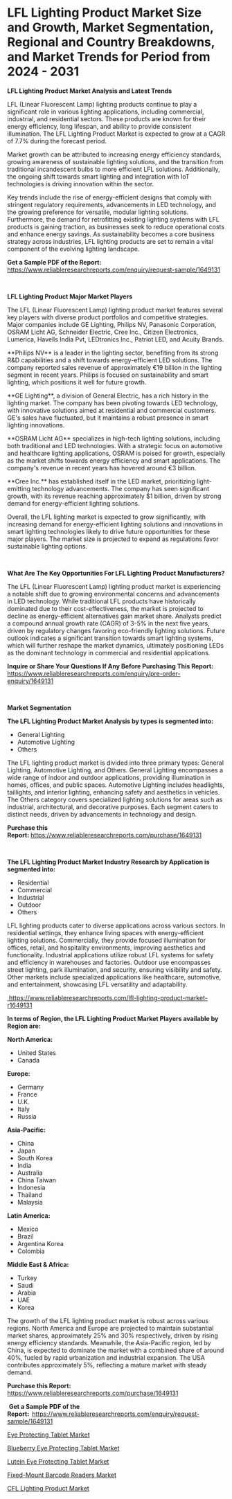 <p><h1>LFL Lighting Product Market Size and Growth, Market Segmentation, Regional and Country Breakdowns, and Market Trends for Period from 2024 -  2031</h1></p><p><strong>LFL Lighting Product Market Analysis and Latest Trends</strong></p>
<p><p>LFL (Linear Fluorescent Lamp) lighting products continue to play a significant role in various lighting applications, including commercial, industrial, and residential sectors. These products are known for their energy efficiency, long lifespan, and ability to provide consistent illumination. The LFL Lighting Product Market is expected to grow at a CAGR of 7.7% during the forecast period. </p><p>Market growth can be attributed to increasing energy efficiency standards, growing awareness of sustainable lighting solutions, and the transition from traditional incandescent bulbs to more efficient LFL solutions. Additionally, the ongoing shift towards smart lighting and integration with IoT technologies is driving innovation within the sector.</p><p>Key trends include the rise of energy-efficient designs that comply with stringent regulatory requirements, advancements in LED technology, and the growing preference for versatile, modular lighting solutions. Furthermore, the demand for retrofitting existing lighting systems with LFL products is gaining traction, as businesses seek to reduce operational costs and enhance energy savings. As sustainability becomes a core business strategy across industries, LFL lighting products are set to remain a vital component of the evolving lighting landscape.</p></p>
<p><strong>Get a Sample PDF of the Report:&nbsp;</strong> <a href="https://www.reliableresearchreports.com/enquiry/request-sample/1649131?utm_campaign=115&utm_medium=2&utm_source=Github&utm_content=ia&utm_term=29122024&utm_id=lfl-lighting-product">https://www.reliableresearchreports.com/enquiry/request-sample/1649131</a></p>
<p>&nbsp;</p>
<p><strong>LFL Lighting Product Major Market Players</strong></p>
<p><p>The LFL (Linear Fluorescent Lamp) lighting product market features several key players with diverse product portfolios and competitive strategies. Major companies include GE Lighting, Philips NV, Panasonic Corporation, OSRAM Licht AG, Schneider Electric, Cree Inc., Citizen Electronics, Lumerica, Havells India Pvt, LEDtronics Inc., Patriot LED, and Acuity Brands.</p><p>**Philips NV** is a leader in the lighting sector, benefiting from its strong R&D capabilities and a shift towards energy-efficient LED solutions. The company reported sales revenue of approximately €19 billion in the lighting segment in recent years. Philips is focused on sustainability and smart lighting, which positions it well for future growth.</p><p>**GE Lighting**, a division of General Electric, has a rich history in the lighting market. The company has been pivoting towards LED technology, with innovative solutions aimed at residential and commercial customers. GE's sales have fluctuated, but it maintains a robust presence in smart lighting innovations.</p><p>**OSRAM Licht AG** specializes in high-tech lighting solutions, including both traditional and LED technologies. With a strategic focus on automotive and healthcare lighting applications, OSRAM is poised for growth, especially as the market shifts towards energy efficiency and smart applications. The company's revenue in recent years has hovered around €3 billion.</p><p>**Cree Inc.** has established itself in the LED market, prioritizing light-emitting technology advancements. The company has seen significant growth, with its revenue reaching approximately $1 billion, driven by strong demand for energy-efficient lighting solutions.</p><p>Overall, the LFL lighting market is expected to grow significantly, with increasing demand for energy-efficient lighting solutions and innovations in smart lighting technologies likely to drive future opportunities for these major players. The market size is projected to expand as regulations favor sustainable lighting options.</p></p>
<p>&nbsp;</p>
<p><strong>What Are The Key Opportunities For LFL Lighting Product Manufacturers?</strong></p>
<p><p>The LFL (Linear Fluorescent Lamp) lighting product market is experiencing a notable shift due to growing environmental concerns and advancements in LED technology. While traditional LFL products have historically dominated due to their cost-effectiveness, the market is projected to decline as energy-efficient alternatives gain market share. Analysts predict a compound annual growth rate (CAGR) of 3-5% in the next five years, driven by regulatory changes favoring eco-friendly lighting solutions. Future outlook indicates a significant transition towards smart lighting systems, which will further reshape the market dynamics, ultimately positioning LEDs as the dominant technology in commercial and residential applications.</p></p>
<p><strong>Inquire or Share Your Questions If Any Before Purchasing This Report:</strong> <a href="https://www.reliableresearchreports.com/enquiry/pre-order-enquiry/1649131?utm_campaign=115&utm_medium=2&utm_source=Github&utm_content=ia&utm_term=29122024&utm_id=lfl-lighting-product">https://www.reliableresearchreports.com/enquiry/pre-order-enquiry/1649131</a></p>
<p>&nbsp;</p>
<p><strong>Market Segmentation</strong></p>
<p><strong>The LFL Lighting Product Market Analysis by types is segmented into:</strong></p>
<p><ul><li>General Lighting</li><li>Automotive Lighting</li><li>Others</li></ul></p>
<p><p>The LFL lighting product market is divided into three primary types: General Lighting, Automotive Lighting, and Others. General Lighting encompasses a wide range of indoor and outdoor applications, providing illumination in homes, offices, and public spaces. Automotive Lighting includes headlights, taillights, and interior lighting, enhancing safety and aesthetics in vehicles. The Others category covers specialized lighting solutions for areas such as industrial, architectural, and decorative purposes. Each segment caters to distinct needs, driven by advancements in technology and design.</p></p>
<p><strong>Purchase this Report:&nbsp;</strong><a href="https://www.reliableresearchreports.com/purchase/1649131?utm_campaign=115&utm_medium=2&utm_source=Github&utm_content=ia&utm_term=29122024&utm_id=lfl-lighting-product">https://www.reliableresearchreports.com/purchase/1649131</a></p>
<p>&nbsp;</p>
<p><strong>The LFL Lighting Product Market Industry Research by Application is segmented into:</strong></p>
<p><ul><li>Residential</li><li>Commercial</li><li>Industrial</li><li>Outdoor</li><li>Others</li></ul></p>
<p><p>LFL lighting products cater to diverse applications across various sectors. In residential settings, they enhance living spaces with energy-efficient lighting solutions. Commercially, they provide focused illumination for offices, retail, and hospitality environments, improving aesthetics and functionality. Industrial applications utilize robust LFL systems for safety and efficiency in warehouses and factories. Outdoor use encompasses street lighting, park illumination, and security, ensuring visibility and safety. Other markets include specialized applications like healthcare, automotive, and entertainment, showcasing LFL versatility and adaptability.</p></p>
<p><a href="https://www.reliableresearchreports.com/lfl-lighting-product-market-r1649131?utm_campaign=115&utm_medium=2&utm_source=Github&utm_content=ia&utm_term=29122024&utm_id=lfl-lighting-product">&nbsp;https://www.reliableresearchreports.com/lfl-lighting-product-market-r1649131</a></p>
<p><strong>In terms of Region, the LFL Lighting Product Market Players available by Region are:</strong></p>
<p>
    <p> <strong> North America: </strong>
        <ul>
            <li>United States</li>
            <li>Canada</li>
        </ul>
        </p> 
    <p> <strong> Europe: </strong>
        <ul>
            <li>Germany</li>
            <li>France</li>
            <li>U.K.</li>
            <li>Italy</li>
            <li>Russia</li>
        </ul>
        </p> 
    <p> <strong> Asia-Pacific: </strong>
        <ul>
            <li>China</li>
            <li>Japan</li>
            <li>South Korea</li>
            <li>India</li>
            <li>Australia</li>
            <li>China Taiwan</li>
            <li>Indonesia</li>
            <li>Thailand</li>
            <li>Malaysia</li>
        </ul>
        </p> 
    <p> <strong> Latin America: </strong>
        <ul>
            <li>Mexico</li>
            <li>Brazil</li>
            <li>Argentina Korea</li>
            <li>Colombia</li>
        </ul>
        </p> 
    <p> <strong> Middle East & Africa: </strong>
        <ul>
            <li>Turkey</li>
            <li>Saudi</li>
            <li>Arabia</li>
            <li>UAE</li>
            <li>Korea</li>
        </ul>
    </p>
    </p>
<p><p>The growth of the LFL lighting product market is robust across various regions. North America and Europe are projected to maintain substantial market shares, approximately 25% and 30% respectively, driven by rising energy efficiency standards. Meanwhile, the Asia-Pacific region, led by China, is expected to dominate the market with a combined share of around 40%, fueled by rapid urbanization and industrial expansion. The USA contributes approximately 5%, reflecting a mature market with steady demand.</p></p>
<p><strong>Purchase this Report: </strong><a href="https://www.reliableresearchreports.com/purchase/1649131?utm_campaign=115&utm_medium=2&utm_source=Github&utm_content=ia&utm_term=29122024&utm_id=lfl-lighting-product">https://www.reliableresearchreports.com/purchase/1649131</a></p>
<p>&nbsp;<strong>Get a Sample PDF of the Report:&nbsp;&nbsp;</strong><a href="https://www.reliableresearchreports.com/enquiry/request-sample/1649131?utm_campaign=115&utm_medium=2&utm_source=Github&utm_content=ia&utm_term=29122024&utm_id=lfl-lighting-product">https://www.reliableresearchreports.com/enquiry/request-sample/1649131</a></p>
<p><strong></strong></p>
<p><p><a href="https://github.com/gerdabatiskzv9/Market-Research-Report-List-1/blob/main/eye-protecting-tablet-market.md?utm_campaign=115&utm_medium=2&utm_source=Github&utm_content=ia&utm_term=29122024&utm_id=lfl-lighting-product">Eye Protecting Tablet Market</a></p><p><a href="https://github.com/bensemilia864/Market-Research-Report-List-1/blob/main/blueberry-eye-protecting-tablet-market.md?utm_campaign=115&utm_medium=2&utm_source=Github&utm_content=ia&utm_term=29122024&utm_id=lfl-lighting-product">Blueberry Eye Protecting Tablet Market</a></p><p><a href="https://github.com/justalichtenberger/Market-Research-Report-List-1/blob/main/lutein-eye-protecting-tablet-market.md?utm_campaign=115&utm_medium=2&utm_source=Github&utm_content=ia&utm_term=29122024&utm_id=lfl-lighting-product">Lutein Eye Protecting Tablet Market</a></p><p><a href="https://github.com/JakirUddin651/Market-Research-Report-List-1/blob/main/fixed-mount-barcode-readers-market.md?utm_campaign=115&utm_medium=2&utm_source=Github&utm_content=ia&utm_term=29122024&utm_id=lfl-lighting-product">Fixed-Mount Barcode Readers Market</a></p><p><a href="https://github.com/arnoldannice0/Market-Research-Report-List-1/blob/main/cfl-lighting-product-market.md?utm_campaign=115&utm_medium=2&utm_source=Github&utm_content=ia&utm_term=29122024&utm_id=lfl-lighting-product">CFL Lighting Product Market</a></p></p>